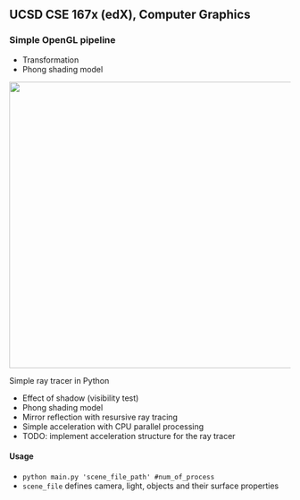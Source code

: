 ## UCSD CSE 167x (edX), Computer Graphics
### Simple OpenGL pipeline
* Transformation
* Phong shading model
<img src="https://github.com/lingqiz/UCSD-CSE-167x/blob/master/hw2.png" width="512">

Simple ray tracer in Python 
* Effect of shadow (visibility test)
* Phong shading model
* Mirror reflection with resursive ray tracing
* Simple acceleration with CPU parallel processing
* TODO: implement acceleration structure for the ray tracer

#### Usage
- `python main.py 'scene_file_path' #num_of_process`
- `scene_file` defines camera, light, objects and their surface properties
